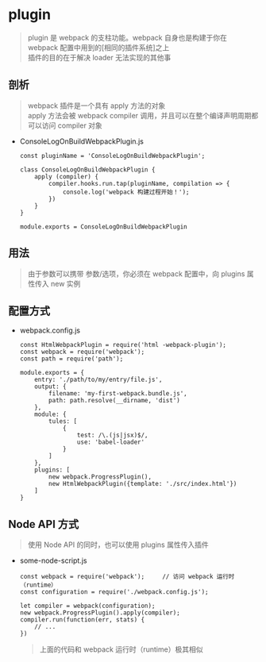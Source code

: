 # plugin

> plugin 是 webpack 的支柱功能。webpack 自身也是构建于你在 webpack 配置中用到的[相同的插件系统]之上    
  插件的目的在于解决 loader 无法实现的其他事

## 剖析

> webpack 插件是一个具有 apply 方法的对象   
  apply 方法会被 webpack compiler 调用，并且可以在整个编译声明周期都可以访问 compiler 对象

* ConsoleLogOnBuildWebpackPlugin.js
    ~~~
    const pluginName = 'ConsoleLogOnBuildWebpackPlugin';
    
    class ConsoleLogOnBuildWebpackPlugin {
        apply (compiler) {
            compiler.hooks.run.tap(pluginName, compilation => {
                console.log('webpack 构建过程开始！');
            })
        }
    }
    
    module.exports = ConsoleLogOnBuildWebpackPlugin
    ~~~

## 用法

> 由于参数可以携带 参数/选项，你必须在 webpack 配置中，向 plugins 属性传入 new 实例

## 配置方式

* webpack.config.js
    ~~~
    const HtmlWebpackPlugin = require('html -webpack-plugin');
    const webpack = require('webpack');
    const path = require('path');
    
    module.exports = {
        entry: './path/to/my/entry/file.js',
        output: {
            filename: 'my-first-webpack.bundle.js',
            path: path.resolve(__dirname, 'dist')
        },
        module: {
            tules: [
                {
                    test: /\.(js|jsx)$/,
                    use: 'babel-loader'
                }
            ]
        },
        plugins: [
            new webpack.ProgressPlugin(),
            new HtmlWebpackPlugin({template: './src/index.html'})
        ]
    }
    ~~~

## Node API 方式

> 使用 Node API 的同时，也可以使用 plugins 属性传入插件

* some-node-script.js
    ~~~
    const webpack = require('webpack');     // 访问 webpack 运行时（runtime）
    const configuration = require('./webpack.config.js');
    
    let compiler = webpack(configuration);
    new webpack.ProgressPlugin().apply(compiler);
    compiler.run(function(err, stats) {
        // ...
    })
    ~~~
    
    > 上面的代码和 webpack 运行时（runtime）极其相似
